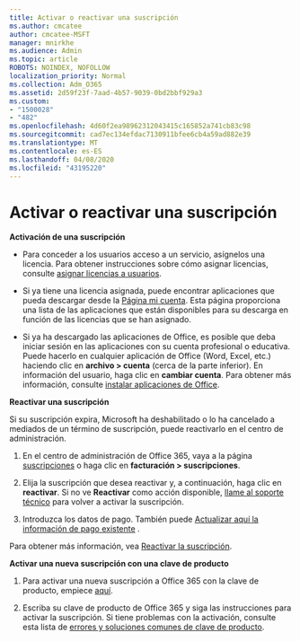 ```yaml
---
title: Activar o reactivar una suscripción
ms.author: cmcatee
author: cmcatee-MSFT
manager: mnirkhe
ms.audience: Admin
ms.topic: article
ROBOTS: NOINDEX, NOFOLLOW
localization_priority: Normal
ms.collection: Adm_O365
ms.assetid: 2d59f23f-7aad-4b57-9039-0bd2bbf929a3
ms.custom:
- "1500028"
- "482"
ms.openlocfilehash: 4d60f2ea98962312043415c165852a741cb83c98
ms.sourcegitcommit: cad7ec134efdac7130911bfee6cb4a59ad882e39
ms.translationtype: MT
ms.contentlocale: es-ES
ms.lasthandoff: 04/08/2020
ms.locfileid: "43195220"
---
```

# <a name="activate-or-reactivate-a-subscription"></a>Activar o reactivar una suscripción

**Activación de una suscripción**

- Para conceder a los usuarios acceso a un servicio, asígnelos una licencia. Para obtener instrucciones sobre cómo asignar licencias, consulte [asignar licencias a usuarios](https://docs.microsoft.com/microsoft-365/admin/manage/assign-licenses-to-users?view=o365-worldwide). 

- Si ya tiene una licencia asignada, puede encontrar aplicaciones que pueda descargar desde la [Página mi cuenta](https://portal.office.com/account/#installs). Esta página proporciona una lista de las aplicaciones que están disponibles para su descarga en función de las licencias que se han asignado. 

- Si ya ha descargado las aplicaciones de Office, es posible que deba iniciar sesión en las aplicaciones con su cuenta profesional o educativa. Puede hacerlo en cualquier aplicación de Office (Word, Excel, etc.) haciendo clic en **archivo > cuenta** (cerca de la parte inferior). En información del usuario, haga clic en **cambiar cuenta**. Para obtener más información, consulte [instalar aplicaciones de Office](https://docs.microsoft.com/microsoft-365/admin/setup/install-applications). 

**Reactivar una suscripción**

Si su suscripción expira, Microsoft ha deshabilitado o lo ha cancelado a mediados de un término de suscripción, puede reactivarlo en el centro de administración.
  
1. En el centro de administración de Office 365, vaya a la página [suscripciones](https://go.microsoft.com/fwlink/p/?linkid=842054) o haga clic en **facturación > suscripciones**.

2. Elija la suscripción que desea reactivar y, a continuación, haga clic en **reactivar**. Si no ve **Reactivar** como acción disponible, [llame al soporte técnico](https://support.office.com/article/call-support-32a17ca7-6fa0-4870-8a8d-e25ba4ccfd4b) para volver a activar la suscripción.

3. Introduzca los datos de pago. También puede [Actualizar aquí la información de pago existente](https://docs.microsoft.com/microsoft-365/commerce/billing-and-payments/add-update-or-remove-credit-card-or-bank-account?view=o365-worldwide) .

Para obtener más información, vea [Reactivar la suscripción](https://docs.microsoft.com/office365/admin/subscriptions-and-billing/reactivate-your-subscription).

**Activar una nueva suscripción con una clave de producto**

1. Para activar una nueva suscripción a Office 365 con la clave de producto, empiece [aquí](https://support.office.com/article/where-to-enter-your-office-product-key-0a82e5ae-739e-4b92-a6f4-2ec780c185db). 

2. Escriba su clave de producto de Office 365 y siga las instrucciones para activar la suscripción. Si tiene problemas con la activación, consulte esta lista de [errores y soluciones comunes de clave de producto](https://docs.microsoft.com/microsoft-365/commerce/product-key-errors-and-solutions).

